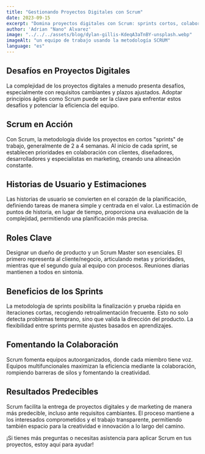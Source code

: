 ```yaml
---
title: "Gestionando Proyectos Digitales con Scrum"
date: 2023-09-15
excerpt: "Domina proyectos digitales con Scrum: sprints cortos, colaboración eficiente y resultados predecibles. Descubre cómo potenciar tu equipo."
author: 'Adrian "Nano" Alvarez'
image: "../../../assets/blog/dylan-gillis-KdeqA3aTnBY-unsplash.webp"
imageAlt: "un equipo de trabajo usando la metodología SCRUM"
language: "es"
---
```


## Desafíos en Proyectos Digitales

La complejidad de los proyectos digitales a menudo presenta desafíos, especialmente con requisitos cambiantes y plazos ajustados. Adoptar principios ágiles como Scrum puede ser la clave para enfrentar estos desafíos y potenciar la eficiencia del equipo.

## Scrum en Acción

Con Scrum, la metodología divide los proyectos en cortos "sprints" de trabajo, generalmente de 2 a 4 semanas. Al inicio de cada sprint, se establecen prioridades en colaboración con clientes, diseñadores, desarrolladores y especialistas en marketing, creando una alineación constante.

## Historias de Usuario y Estimaciones

Las historias de usuario se convierten en el corazón de la planificación, definiendo tareas de manera simple y centrada en el valor. La estimación de puntos de historia, en lugar de tiempo, proporciona una evaluación de la complejidad, permitiendo una planificación más precisa.

## Roles Clave

Designar un dueño de producto y un Scrum Master son esenciales. El primero representa al cliente/negocio, articulando metas y prioridades, mientras que el segundo guía al equipo con procesos. Reuniones diarias mantienen a todos en sintonía.

## Beneficios de los Sprints

La metodología de sprints posibilita la finalización y prueba rápida en iteraciones cortas, recogiendo retroalimentación frecuente. Esto no solo detecta problemas temprano, sino que valida la dirección del producto. La flexibilidad entre sprints permite ajustes basados en aprendizajes.

## Fomentando la Colaboración

Scrum fomenta equipos autoorganizados, donde cada miembro tiene voz. Equipos multifuncionales maximizan la eficiencia mediante la colaboración, rompiendo barreras de silos y fomentando la creatividad.

## Resultados Predecibles

Scrum facilita la entrega de proyectos digitales y de marketing de manera más predecible, incluso ante requisitos cambiantes. El proceso mantiene a los interesados comprometidos y el trabajo transparente, permitiendo también espacio para la creatividad e innovación a lo largo del camino.

¡Si tienes más preguntas o necesitas asistencia para aplicar Scrum en tus proyectos, estoy aquí para ayudar!
